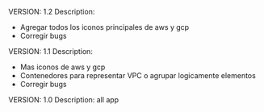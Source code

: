 VERSION: 1.2
Description:
  - Agregar todos los iconos principales de aws y gcp
  - Corregir bugs

VERSION: 1.1
Description: 
  - Mas iconos de aws y gcp
  - Contenedores para representar VPC o agrupar logicamente elementos
  - Corregir bugs

VERSION: 1.0
Description: all app
